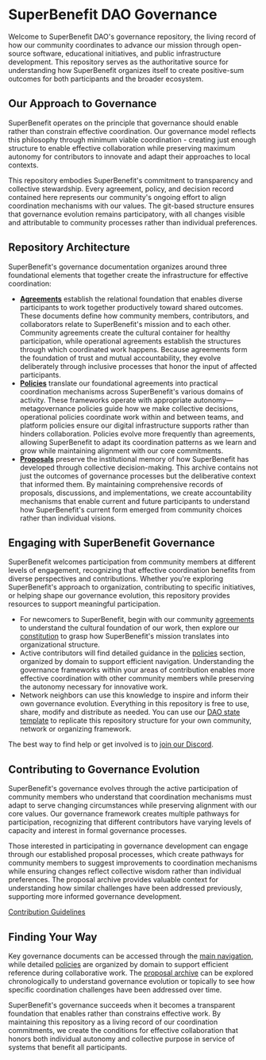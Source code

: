 # SuperBenefit DAO Governance

Welcome to SuperBenefit DAO's governance repository, the living record of how our community coordinates to advance our mission through open-source software, educational initiatives, and public infrastructure development. This repository serves as the authoritative source for understanding how SuperBenefit organizes itself to create positive-sum outcomes for both participants and the broader ecosystem.

## Our Approach to Governance

SuperBenefit operates on the principle that governance should enable rather than constrain effective coordination. Our governance model reflects this philosophy through minimum viable coordination - creating just enough structure to enable effective collaboration while preserving maximum autonomy for contributors to innovate and adapt their approaches to local contexts.

This repository embodies SuperBenefit's commitment to transparency and collective stewardship. Every agreement, policy, and decision record contained here represents our community's ongoing effort to align coordination mechanisms with our values. The git-based structure ensures that governance evolution remains participatory, with all changes visible and attributable to community processes rather than individual preferences.

## Repository Architecture

SuperBenefit's governance documentation organizes around three foundational elements that together create the infrastructure for effective coordination:

- **[Agreements](/agreements/readme.md)** establish the relational foundation that enables diverse participants to work together productively toward shared outcomes. These documents define how community members, contributors, and collaborators relate to SuperBenefit's mission and to each other. Community agreements create the cultural container for healthy participation, while operational agreements establish the structures through which coordinated work happens. Because agreements form the foundation of trust and mutual accountability, they evolve deliberately through inclusive processes that honor the input of affected participants.
- **[Policies](/policies/readme.md)** translate our foundational agreements into practical coordination mechanisms across SuperBenefit's various domains of activity. These frameworks operate with appropriate autonomy—metagovernance policies guide how we make collective decisions, operational policies coordinate work within and between teams, and platform policies ensure our digital infrastructure supports rather than hinders collaboration. Policies evolve more frequently than agreements, allowing SuperBenefit to adapt its coordination patterns as we learn and grow while maintaining alignment with our core commitments.
- **[Proposals](/proposals/readme.md)** preserve the institutional memory of how SuperBenefit has developed through collective decision-making. This archive contains not just the outcomes of governance processes but the deliberative context that informed them. By maintaining comprehensive records of proposals, discussions, and implementations, we create accountability mechanisms that enable current and future participants to understand how SuperBenefit's current form emerged from community choices rather than individual visions.

## Engaging with SuperBenefit Governance

SuperBenefit welcomes participation from community members at different levels of engagement, recognizing that effective coordination benefits from diverse perspectives and contributions. Whether you're exploring SuperBenefit's approach to organization, contributing to specific initiatives, or helping shape our governance evolution, this repository provides resources to support meaningful participation.

- For newcomers to SuperBenefit, begin with our community [agreements](/agreements/readme.md) to understand the cultural foundation of our work, then explore our [constitution](/constitution.md) to grasp how SuperBenefit's mission translates into organizational structure.
- Active contributors will find detailed guidance in the [policies](/policies/readme.md) section, organized by domain to support efficient navigation. Understanding the governance frameworks within your areas of contribution enables more effective coordination with other community members while preserving the autonomy necessary for innovative work.
- Network neighbors can use this knowledge to inspire and inform their own governance evolution. Everything in this repository is free to use, share, modify and distribute as needed. You can use our [DAO state template](https://github.com/superbenefit/state-template) to replicate this repository structure for your own community, network or organizing framework.

The best way to find help or get involved is to [join our Discord](https://discord.com/invite/d2EeszTvVm).

## Contributing to Governance Evolution

SuperBenefit's governance evolves through the active participation of community members who understand that coordination mechanisms must adapt to serve changing circumstances while preserving alignment with our core values. Our governance framework creates multiple pathways for participation, recognizing that different contributors have varying levels of capacity and interest in formal governance processes.

Those interested in participating in governance development can engage through our established proposal processes, which create pathways for community members to suggest improvements to coordination mechanisms while ensuring changes reflect collective wisdom rather than individual preferences. The proposal archive provides valuable context for understanding how similar challenges have been addressed previously, supporting more informed governance development.

[Contribution Guidelines](/contributing.md)

## Finding Your Way

Key governance documents can be accessed through the [main navigation](/index.md), while detailed [policies](/policies/index.md) are organized by domain to support efficient reference during collaborative work. The [proposal archive](/proposals/index.md) can be explored chronologically to understand governance evolution or topically to see how specific coordination challenges have been addressed over time.

SuperBenefit's governance succeeds when it becomes a transparent foundation that enables rather than constrains effective work. By maintaining this repository as a living record of our coordination commitments, we create the conditions for effective collaboration that honors both individual autonomy and collective purpose in service of systems that benefit all participants.
